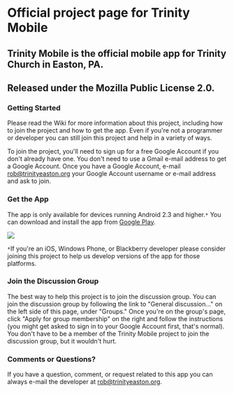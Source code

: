 # Official project page for Trinity Mobile #
## Trinity Mobile is the official mobile app for Trinity Church in Easton, PA. ##

## Released under the Mozilla Public License 2.0. ##

### Getting Started ###

Please read the Wiki for more information about this project, including how to join the project and how to get the app.  Even if you're not a programmer or developer you can still join this project and help in a variety of ways.

To join the project, you'll need to sign up for a free Google Account if you don't already have one.  You don't need to use a Gmail e-mail address to get a Google Account.  Once you have a Google Account, e-mail rob@trinityeaston.org your Google Account username or e-mail address and ask to join.

### Get the App ###

The app is only available for devices running Android 2.3 and higher.`*`  You can download and install the app from [Google Play](https://play.google.com/store/apps/details?id=com.trinityeaston.android).

[![](http://developer.android.com/images/brand/en_generic_rgb_wo_45.png)](http://play.google.com/store/apps/details?id=com.trinityeaston.android)

`*`If you're an iOS, Windows Phone, or Blackberry developer please consider joining this project to help us develop versions of the app for those platforms.

### Join the Discussion Group ###

The best way to help this project is to join the discussion group.  You can join the discussion group by following the link to "General discussion..." on the left side of this page, under "Groups."  Once you're on the group's page, click "Apply for group membership" on the right and follow the instructions (you might get asked to sign in to your Google Account first, that's normal).  You don't have to be a member of the Trinity Mobile project to join the discussion group, but it wouldn't hurt.

### Comments or Questions? ###

If you have a question, comment, or request related to this app you can always e-mail the developer at rob@trinityeaston.org.